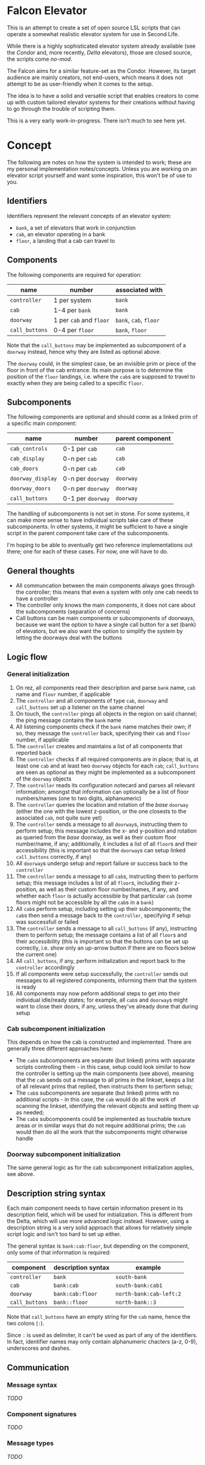 # Falcon Elevator

This is an attempt to create a set of open source LSL scripts that can 
operate a somewhat realistic elevator system for use in Second Life.

While there is a highly sophisticated elevator system already available 
(see the _Condor_ and, more recently, _Delta_ elevators), those are 
closed source, the scripts come _no-mod_.

The Falcon aims for a similar feature-set as the Condor. However, its 
target audience are mainly creators, not end-users, which means it does 
not attempt to be as user-friendly when it comes to the setup.

The idea is to have a solid and versatile script that enables creators 
to come up with custom tailored elevator systems for their creations 
without having to go through the trouble of scripting them.

This is a very early work-in-progress. There isn't much to see here yet.


# Concept

The following are notes on how the system is intended to work; these are 
my personal implementation notes/concepts. Unless you are working on an 
elevator script yourself and want some inspiration, this won't be of use 
to you.


## Identifiers

Identifiers represent the relevant concepts of an elevator system:

- `bank`,  a set of elevators that work in conjunction
- `cab`,   an elevator operating in a bank
- `floor`, a landing that a cab can travel to


## Components

The following components are required for operation:

| name              | number                  | associated with        |
|-------------------|-------------------------|------------------------|
| `controller`      | 1 per system            | `bank`                 |
| `cab`             | 1-4 per `bank`          | `bank`                 |
| `doorway`         | 1 per `cab` and `floor` | `bank`, `cab`, `floor` |
| `call_buttons`    | 0-4 per `floor`         | `bank`, `floor`        |

Note that the `call_buttons` may be implemented as subcomponent of a
`doorway` instead, hence why they are listed as optional above.

The `doorway` could, in the simplest case, be an invisible prim or piece 
of the floor in front of the cab entrance. Its main purpose is to 
determine the position of the `floor` landings, i.e. where the `cab`s 
are supposed to travel to exactly when they are being called to a 
specific `floor`.


## Subcomponents

The following components are optional and should come as a linked prim 
of a specific main component:

| name              | number                  | parent component       |
|-------------------|-------------------------|------------------------|
| `cab_controls`    | 0-1 per `cab`           | `cab`                  |
| `cab_display`     | 0-n per `cab`           | `cab`                  |
| `cab_doors`       | 0-n per `cab`           | `cab`                  |
| `doorway_display` | 0-n per `doorway`       | `doorway`              |
| `doorway_doors`   | 0-n per `doorway`       | `doorway`              |
| `call_buttons`    | 0-1 per `doorway`       | `doorway`              |

The handling of subcomponents is not set in stone. For some systems, it 
can make more sense to have individual scripts take care of these 
subcomponents. In other systems, it might be sufficient to have a single 
script in the parent component take care of the subcomponents.

I'm hoping to be able to eventually get two reference implementations 
out there; one for each of these cases. For now, one will have to do.

## General thoughts

- All communcation between the main components always goes through the 
  controller; this means that even a system with only one cab needs to 
  have a controller
- The controller only knows the main components, it does not care 
  about the subcomponents (separation of concerns)
- Call buttons can be main components or subcomponents of doorways, 
  because we want the option to have a single call button for a set 
  (bank) of elevators, but we also want the option to simplify the 
  system by letting the doorways deal with the buttons

## Logic flow

### General initialization

1.  On rez, all components read their description and parse `bank` name, 
    `cab` name and `floor` number, if applicable
2.  The `controller` and all components of type `cab`, `doorway` and 
    `call_buttons` set up a listener on the same channel
3.  On touch, the `controller` pings all objects in the region on said 
    channel; the ping message contains the `bank` name
4.  All listening components check if the `bank` name matches their own;
    if so, they message the `controller` back, specifying their `cab` 
    and `floor` number, if applicable
5.  The `controller` creates and maintains a list of all components that 
    reported back
6.  The `controller` checks if all required components are in place; that 
    is, at least one `cab` and at least two `doorway` objects for each 
    `cab`; `call_buttons` are seen as optional as they might be 
    implemented as a subcomponent of the `doorway` objects
7.  The `controller` reads its configuration notecard and parses all 
    relevant information; amongst that information can optionally be a 
    list of floor numbers/names (one to two digits, alphanumeric)
7.  The `controller` queries the location and rotation of the _base_ 
    `doorway` (either the one with the lowest z-position, or the one 
    closests to the associated `cab`, not quite sure yet)
8.  The `controller` sends a message to all `doorway`s, instructing them 
    to perform setup; this message includes the x- and y-position and 
    rotation as queried from the _base_ doorway, as well as their custom 
    floor number/name, if any; additionally, it includes a list of all 
    `floor`s and their accessibility (this is important so that the 
    `doorway`s can setup linked `call_buttons` correctly, if any)
9.  All `doorway`s undergo setup and report failure or success back to
    the `controller`
10. The `controller` sends a message to all `cab`s, instructing them to
    perform setup; this message includes a list of all `floor`s, 
    including their z-position, as well as their custom floor 
    number/names, if any, and whether each `floor` is actually 
    accessible by that particular `cab` (some floors might not be 
    accessible by all the `cab`s in a `bank`)
11. All `cab`s perform setup, including setting up their subcomponents; 
    the `cab`s then send a message back to the `controller`, specifying 
    if setup was successfull or failed
12. The `controller` sends a message to all `call_buttons` (if any), 
    instructing them to perform setup; the message contains a list of 
    all `floor`s and their accessibility (this is important so that the 
    buttons can be set up correctly, i.e. show only an up-arrow button 
    if there are no floors below the current one)
13. All `call_buttons`, if any, perform initialization and report back 
    to the `controller` accordingly
14. If all components were setup successfully, the `controller` sends 
    out messages to all registered components, informing them that the 
    system is ready
15. All components may now peform additional steps to get into their 
    individual idle/ready states; for example, all `cab`s and 
    `doorway`s might want to close their doors, if any, unless they've 
    already done that during setup
    

### Cab subcomponent initialization

This depends on how the cab is constructed and implemented. There are 
generally three different approaches here:

- The `cab`s subcomponents are separate (but linked) prims with separate 
  scripts controlling them - in this case, setup could look similar to 
  how the controller is setting up the main components (see above), 
  meaning that the `cab` sends out a message to all prims in the linkset, 
  keeps a list of all relevant prims that replied, then instructs them 
  to perform setup;
- The `cab`s subcomponents are separate (but linked) prims with no 
  additional scripts - in this case, the `cab` would do all the work of 
  scanning the linkset, identifying the relevant objects and setting 
  them up as needed;
- The `cab`s subcomponents could be implemented as touchable texture 
  areas or in similar ways that do not require additional prims; the 
  `cab` would then do all the work that the subcomponents might 
  otherwise handle

### Doorway subcomponent initialization

The same general logic as for the cab subcomponent initialization 
applies, see above.


## Description string syntax

Each main component needs to have certain information present in its 
description field, which will be used for initialization. This is 
different from the Delta, which will use more advanced logic instead. 
However, using a description string is a very solid approach that allows 
for relatively simple script logic and isn't too hard to set up either.

The general syntax is `bank:cab:floor`, but depending on the component, 
only some of that information is required:

| component      | description syntax | example                        |
|----------------|--------------------|--------------------------------|
| `controller`   | `bank`             | `south-bank`                   |
| `cab`          | `bank:cab`         | `south-bank:cab1`              |
| `doorway`      | `bank:cab:floor`   | `north-bank:cab-left:2`        |
| `call_buttons` | `bank::floor`      | `north-bank::3`                |

Note that `call_buttons` have an empty string for the `cab` name, hence 
the two colons (`:`).

Since `:` is used as delimiter, it can't be used as part of any of the 
identifiers. In fact, identifier names may only contain alphanumeric 
chacters (a-z, 0-9), underscores and dashes.

## Communication

### Message syntax

_TODO_

### Component signatures

_TODO_

### Message types

_TODO_
